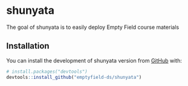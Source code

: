 
<!-- README.md is generated from README.Rmd. Please edit that file -->

# shunyata

<!-- badges: start -->
<!-- badges: end -->

The goal of shunyata is to easily deploy Empty Field course materials

## Installation

You can install the development of shunyata version from
[GitHub](https://github.com/) with:

``` r
# install.packages("devtools")
devtools::install_github("emptyfield-ds/shunyata")
```
